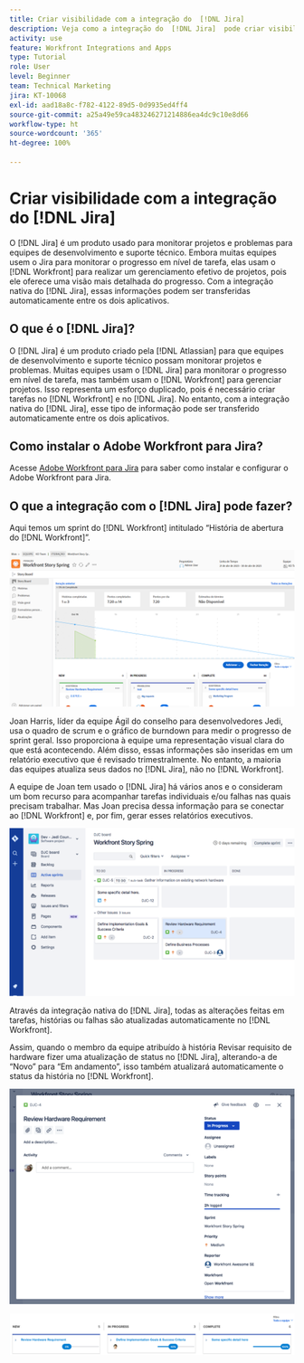 ```yaml
---
title: Criar visibilidade com a integração do  [!DNL Jira]
description: Veja como a integração do  [!DNL Jira]  pode criar visibilidade sobre o que sua equipe está fazendo.
activity: use
feature: Workfront Integrations and Apps
type: Tutorial
role: User
level: Beginner
team: Technical Marketing
jira: KT-10068
exl-id: aad18a8c-f782-4122-89d5-0d9935ed4ff4
source-git-commit: a25a49e59ca483246271214886ea4dc9c10e8d66
workflow-type: ht
source-wordcount: '365'
ht-degree: 100%

---
```


# Criar visibilidade com a integração do [!DNL Jira]

O [!DNL Jira] é um produto usado para monitorar projetos e problemas para equipes de desenvolvimento e suporte técnico. Embora muitas equipes usem o Jira para monitorar o progresso em nível de tarefa, elas usam o [!DNL Workfront] para realizar um gerenciamento efetivo de projetos, pois ele oferece uma visão mais detalhada do progresso. Com a integração nativa do [!DNL Jira], essas informações podem ser transferidas automaticamente entre os dois aplicativos.

## O que é o [!DNL Jira]?

O [!DNL Jira] é um produto criado pela [!DNL Atlassian] para que equipes de desenvolvimento e suporte técnico possam monitorar projetos e problemas. Muitas equipes usam o [!DNL Jira] para monitorar o progresso em nível de tarefa, mas também usam o [!DNL Workfront] para gerenciar projetos. Isso representa um esforço duplicado, pois é necessário criar tarefas no [!DNL Workfront] e no [!DNL Jira]. No entanto, com a integração nativa do [!DNL Jira], esse tipo de informação pode ser transferido automaticamente entre os dois aplicativos.

## Como instalar o Adobe Workfront para Jira?

Acesse [Adobe Workfront para Jira](https://experienceleague.adobe.com/docs/workfront/using/adobe-workfront-integrations/workfront-for-jira/workfront-for-jira.html?lang=pt-BR) para saber como instalar e configurar o Adobe Workfront para Jira.

## O que a integração com o [!DNL Jira] pode fazer?

Aqui temos um sprint do [!DNL Workfront] intitulado “História de abertura do [!DNL Workfront]”.

![Gráfico de burndown do storyboard](assets/Jira01.png)

Joan Harris, líder da equipe Ágil do conselho para desenvolvedores Jedi, usa o quadro de scrum e o gráfico de burndown para medir o progresso de sprint geral. Isso proporciona à equipe uma representação visual clara do que está acontecendo. Além disso, essas informações são inseridas em um relatório executivo que é revisado trimestralmente. No entanto, a maioria das equipes atualiza seus dados no [!DNL Jira], não no [!DNL Workfront].

A equipe de Joan tem usado o [!DNL Jira] há vários anos e o consideram um bom recurso para acompanhar tarefas individuais e/ou falhas nas quais precisam trabalhar. Mas Joan precisa dessa informação para se conectar ao [!DNL Workfront] e, por fim, gerar esses relatórios executivos.

![Storyboard do Jira](assets/Jira02.png)

Através da integração nativa do [!DNL Jira], todas as alterações feitas em tarefas, histórias ou falhas são atualizadas automaticamente no [!DNL Workfront].

Assim, quando o membro da equipe atribuído à história Revisar requisito de hardware fizer uma atualização de status no [!DNL Jira], alterando-a de “Novo” para “Em andamento”, isso também atualizará automaticamente o status da história no [!DNL Workfront].

![Página de status do Jira](assets/Jira03.png)

![Colunas de status](assets/Jira04.png)
